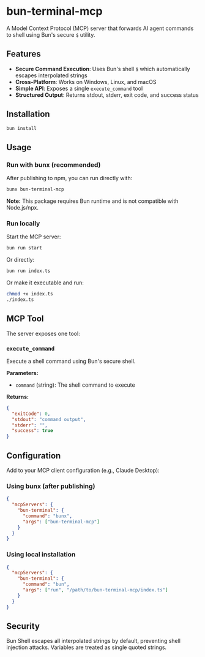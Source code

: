 # bun-terminal-mcp

A Model Context Protocol (MCP) server that forwards AI agent commands to shell using Bun's secure `$` utility.

## Features

- **Secure Command Execution**: Uses Bun's shell `$` which automatically escapes interpolated strings
- **Cross-Platform**: Works on Windows, Linux, and macOS
- **Simple API**: Exposes a single `execute_command` tool
- **Structured Output**: Returns stdout, stderr, exit code, and success status

## Installation

```bash
bun install
```

## Usage

### Run with bunx (recommended)

After publishing to npm, you can run directly with:

```bash
bunx bun-terminal-mcp
```

**Note:** This package requires Bun runtime and is not compatible with Node.js/npx.

### Run locally

Start the MCP server:

```bash
bun run start
```

Or directly:

```bash
bun run index.ts
```

Or make it executable and run:

```bash
chmod +x index.ts
./index.ts
```

## MCP Tool

The server exposes one tool:

### `execute_command`

Execute a shell command using Bun's secure shell.

**Parameters:**
- `command` (string): The shell command to execute

**Returns:**
```json
{
  "exitCode": 0,
  "stdout": "command output",
  "stderr": "",
  "success": true
}
```

## Configuration

Add to your MCP client configuration (e.g., Claude Desktop):

### Using bunx (after publishing)

```json
{
  "mcpServers": {
    "bun-terminal": {
      "command": "bunx",
      "args": ["bun-terminal-mcp"]
    }
  }
}
```

### Using local installation

```json
{
  "mcpServers": {
    "bun-terminal": {
      "command": "bun",
      "args": ["run", "/path/to/bun-terminal-mcp/index.ts"]
    }
  }
}
```

## Security

Bun Shell escapes all interpolated strings by default, preventing shell injection attacks. Variables are treated as single quoted strings.
